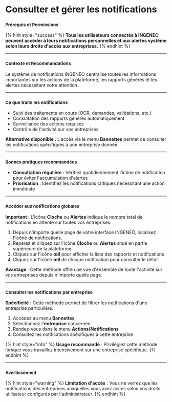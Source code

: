 # Consulter et gérer les notifications

### <sup>**Prérequis et Permissions**</sup>

{% hint style="success" %}
**Tous les utilisateurs connectés à INGENEO peuvent accéder à leurs notifications personnelles et aux alertes système selon leurs droits d'accès aux entreprises.**
{% endhint %}

***

### <sup>**Contexte et Recommandations**</sup>

Le système de notifications INGENEO centralise toutes les informations importantes sur les actions de la plateforme, les rapports générés et les alertes nécessitant votre attention.

***

### <sup>**Ce que traite les notifications**</sup>

* Suivi des traitements en cours (OCR, demandes, validations, etc.)
* Consultation des rapports générés automatiquement
* Surveillance des actions requises
* Contrôle de l'activité sur vos entreprises

**Alternative disponible :** L'accès via le menu **Bannettes** permet de consulter les notifications spécifiques à une entreprise donnée.

***

### <sup>**Bonnes pratiques recommandées**</sup>

* **Consultation régulière** : Vérifiez quotidiennement l'icône de notification pour éviter l'accumulation d'alertes
* **Priorisation** : Identifiez les notifications critiques nécessitant une action immédiate

***

### <sup>**Accéder aux notifications globales**</sup>

**Important** : L'icône **Cloche** ou **Alertes** indique le nombre total de notifications en attente sur toutes vos entreprises.

1. Depuis n'importe quelle page de votre interface INGENEO, localisez l'icône de notifications.
2. Repérez et cliquez sur l'icône **Cloche** ou **Alertes** situé en partie supérieure de la plateforme
3. Cliquez sur l'icône **œil** pour afficher la liste des rapports et notifications
4. Cliquez sur l'icône **œil** de chaque notification pour consulter le détail

**Avantage** : Cette méthode offre une vue d'ensemble de toute l'activité sur vos entreprises depuis n'importe quelle page.

***

### <sup>**Consulter les notifications par entreprise**</sup>

**Spécificité** : Cette méthode permet de filtrer les notifications d'une entreprise particulière.

1. Accédez au menu **Bannettes**
2. Sélectionnez l'**entreprise** concernée
3. Rendez-vous dans le menu **Actions/Notifications**
4. Consultez les notifications spécifiques à cette entreprise

{% hint style="info" %}
**Usage recommandé** : Privilégiez cette méthode lorsque vous travaillez intensivement sur une entreprise spécifique.
{% endhint %}

***

### <sup>**Avertissement**</sup>

{% hint style="warning" %}
**Limitation d'accès** : Vous ne verrez que les notifications des entreprises auxquelles vous avez accès selon vos droits utilisateur configurés par l'administrateur.
{% endhint %}
